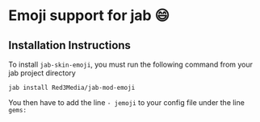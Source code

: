 # Emoji support for jab :smile:

## Installation Instructions
To install `jab-skin-emoji`, you must run the following command from your jab project directory

    jab install Red3Media/jab-mod-emoji

You then have to add the line `- jemoji` to your config file under the line `gems:`